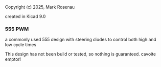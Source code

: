 Copyright (c) 2025, Mark Rosenau

created in Kicad 9.0

### 555 PWM
a commonly used 555 design with steering diodes to control both high and low cycle times

This design has not been build or tested, so nothing is guaranteed. cavoite emptor!

